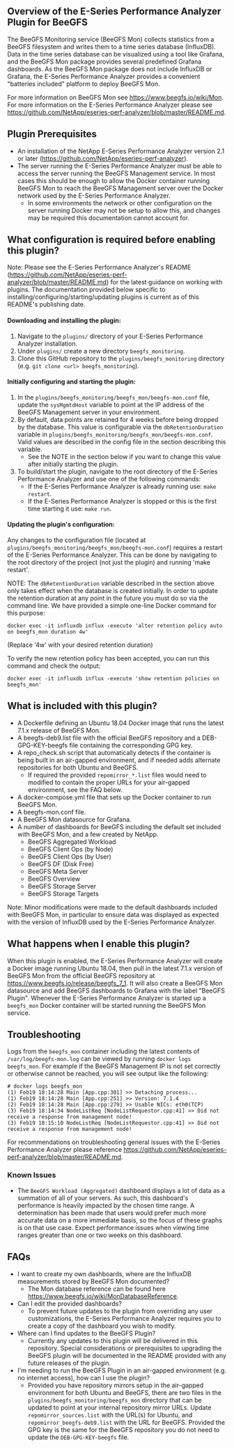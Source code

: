 Overview of the E-Series Performance Analyzer Plugin for BeeGFS
---------------------------------------------------------------

The BeeGFS Monitoring service (BeeGFS Mon) collects statistics from a BeeGFS filesystem and writes them to a time series database (InfluxDB). Data in the time series database can be visualized using a tool like Grafana, and the BeeGFS Mon package provides several predefined Grafana dashboards. As the BeeGFS Mon package does not include InfluxDB or Grafana, the E-Series Performance Analyzer provides a convenient "batteries included" platform to deploy BeeGFS Mon. 

For more information on BeeGFS Mon see https://www.beegfs.io/wiki/Mon. For more information on the E-Series Performance Analyzer please see https://github.com/NetApp/eseries-perf-analyzer/blob/master/README.md.

Plugin Prerequisites
--------------------
* An installation of the NetApp E-Series Performance Analyzer version 2.1 or later (https://github.com/NetApp/eseries-perf-analyzer).
* The server running the E-Series Performance Analyzer must be able to access the server running the BeeGFS Management service. In most cases this should be enough to allow the Docker container running BeeGFS Mon to reach the BeeGFS Management server over the Docker network used by the E-Series Performance Analyzer. 
    * In some environments the network or other configuration on the server running Docker may not be setup to allow this, and changes may be required this documentation cannot account for.

What configuration is required before enabling this plugin?
-----------------------------------------------------------
Note: Please see the E-Series Performance Analyzer's README (https://github.com/NetApp/eseries-perf-analyzer/blob/master/README.md) for the latest guidance on working with plugins. The documentation provided below specific to installing/configuring/starting/updating plugins is current as of this README's publishing date. 

#### Downloading and installing the plugin:
1. Navigate to the `plugins/` directory of your E-Series Performance Analyzer installation.
2. Under `plugins/` create a new directory `beegfs_monitoring`.
3. Clone this GitHub repository to the `plugins/beegfs_monitoring` directory (e.g. `git clone <url> beegfs_monitoring`). 

#### Initially configuring and starting the plugin:
1. In the `plugins/beegfs_monitoring/beegfs_mon/beegfs-mon.conf` file, update the `sysMgmtdHost` variable to point at the IP address of the BeeGFS Management server in your environment.
2. By default, data points are retained for 4 weeks before being dropped by the database. This value is configurable via the `dbRetentionDuration` variable in `plugins/beegfs_monitoring/beegfs_mon/beegfs-mon.conf`. Valid values are described in the config file in the section describing this variable. 
    * See the NOTE in the section below if you want to change this value after initially starting the plugin.
3. To build/start the plugin, navigate to the root directory of the E-Series Performance Analyzer and use one of the following commands:
    * If the E-Series Performance Analyzer is already running use: `make restart`.
    * If the E-Series Performance Analyzer is stopped or this is the first time starting it use: `make run`.

#### Updating the plugin's configuration:
Any changes to the configuration file (located at `plugins/beegfs_monitoring/beegfs_mon/beegfs-mon.conf`) requires a restart of the E-Series Performance Analyzer. This can be done by navigating to the root directory of the project (not just the plugin) and running 'make restart'.

NOTE: The `dbRetentionDuration` variable described in the section above only takes effect when the database is created initially. In order to update the retention duration at any point in the future you must do so via the command line. We have provided a simple one-line Docker command for this purpose:
```
docker exec -it influxdb influx -execute 'alter retention policy auto on beegfs_mon duration 4w'
```
(Replace '4w' with your desired retention duration)

To verify the new retention policy has been accepted, you can run this command and check the output:
```
docker exec -it influxdb influx -execute 'show retention policies on beegfs_mon'
```


What is included with this plugin?
----------------------------------
* A Dockerfile defining an Ubuntu 18.04 Docker image that runs the latest 7.1.x release of BeeGFS Mon.
* A beegfs-deb9.list file with the official BeeGFS repository and a DEB-GPG-KEY-beegfs file containing the corresponding GPG key.
* A repo_check.sh script that automatically detects if the container is being built in an air-gapped environment, and if needed adds alternate repositories for both Ubuntu and BeeGFS.
    * If required the provided `repomirror_*.list` files would need to modified to contain the proper URLs for your air-gapped environment, see the FAQ below.
* A docker-compose.yml file that sets up the Docker container to run BeeGFS Mon.
* A beegfs-mon.conf file.
* A BeeGFS Mon datasource for Grafana.
* A number of dashboards for BeeGFS including the default set included with BeeGFS Mon, and a few created by NetApp.
    * BeeGFS Aggregated Workload
    * BeeGFS Client Ops (by Node)
    * BeeGFS Client Ops (by User)
    * BeeGFS DF (Disk Free)
    * BeeGFS Meta Server
    * BeeGFS Overview
    * BeeGFS Storage Server
    * BeeGFS Storage Targets 
    
Note: Minor modifications were made to the default dashboards included with BeeGFS Mon, in particular to ensure data was displayed as expected with the version of InfluxDB used by the E-Series Performance Analyzer. 

What happens when I enable this plugin? 
---------------------------------------
When this plugin is enabled, the E-Series Performance Analyzer will create a Docker image running Ubuntu 18.04, then pull in the latest 7.1.x version of BeeGFS Mon from the official BeeGFS repository at https://www.beegfs.io/release/beegfs_7_1. It will also create a BeeGFS Mon datasource and add BeeGFS dashboards to Grafana with the label "BeeGFS Plugin". Whenever the E-Series Performance Analyzer is started up a `beegfs_mon` Docker container will be started running the BeeGFS Mon service.

Troubleshooting
---------------
Logs from the `beegfs_mon` container including the latest contents of `/var/log/beegfs-mon.log` can be viewed by running `docker logs beegfs_mon`. For example if the BeeGFS Management IP is not set correctly or otherwise cannot be reached, you will see output like the following:
```
# docker logs beegfs_mon
(1) Feb19 18:14:28 Main [App.cpp:301] >> Detaching process...
(1) Feb19 18:14:28 Main [App.cpp:251] >> Version: 7.1.4
(2) Feb19 18:14:28 Main [App.cpp:279] >> Usable NICs: eth0(TCP) 
(3) Feb19 18:14:34 NodeListReq [NodeListRequestor.cpp:41] >> Did not receive a response from management node!
(3) Feb19 18:15:10 NodeListReq [NodeListRequestor.cpp:41] >> Did not receive a response from management node!
```
For recommendations on troubleshooting general issues with the E-Series Performance Analyzer please reference https://github.com/NetApp/eseries-perf-analyzer/blob/master/README.md.

### Known Issues
* The `BeeGFS Workload (Aggregated)` dashboard displays a lot of data as a summation of all of your servers. As such, this dashboard's performance is heavily impacted by the chosen time range. A determination has been made that users would prefer much more accurate data on a more immediate basis, so the focus of these graphs is on that use case. Expect performance issues when viewing time ranges greater than one or two weeks on this dashboard.

FAQs
-----

* I want to create my own dashboards, where are the InfluxDB measurements stored by BeeGFS Mon documented? 
    * The Mon database reference can be found here https://www.beegfs.io/wiki/MonDatabaseReference.
* Can I edit the provided dashboards? 
    * To prevent future updates to the plugin from overriding any user customizations, the E-Series Performance Analyzer requires you to create a copy of the dashboard you wish to modify.
* Where can I find updates to the BeeGFS Plugin?
    * Currently any updates to this plugin will be delivered in this repository. Special considerations or prerequisites to upgrading the BeeGFS plugin will be documented in the README provided with any future releases of the plugin.
* I'm needing to run the BeeGFS Plugin in an air-gapped environment (e.g. no internet access), how can I use the plugin?  
    * Provided you have repository mirrors setup in the air-gapped environment for both Ubuntu and BeeGFS, there are two files in the `plugins/beegfs_monitoring/beegfs_mon` directory that can be updated to point at your internal repository mirror URLs. Update `repomirror_sources.list` with the URL(s) for Ubuntu, and `repomirror_beegfs-deb9.list` with the URL for BeeGFS. Provided the GPG key is the same for the BeeGFS repository you do not need to update the `DEB-GPG-KEY-beegfs` file. 